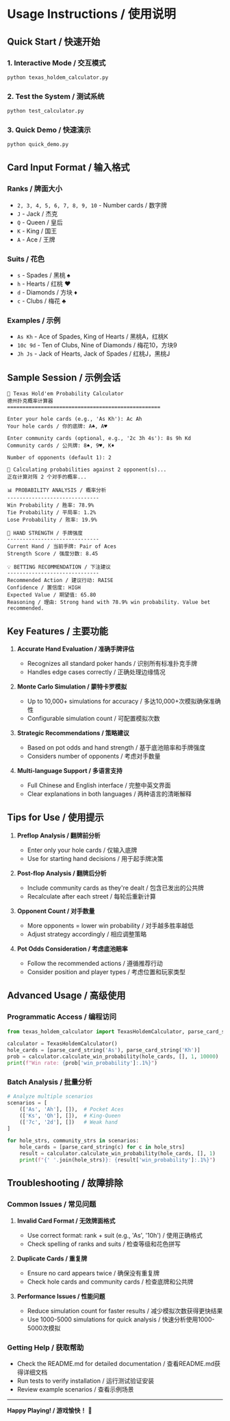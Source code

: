 # Usage Instructions / 使用说明

## Quick Start / 快速开始

### 1. Interactive Mode / 交互模式
```bash
python texas_holdem_calculator.py
```

### 2. Test the System / 测试系统
```bash
python test_calculator.py
```

### 3. Quick Demo / 快速演示
```bash
python quick_demo.py
```

## Card Input Format / 输入格式

### Ranks / 牌面大小
- `2, 3, 4, 5, 6, 7, 8, 9, 10` - Number cards / 数字牌
- `J` - Jack / 杰克
- `Q` - Queen / 皇后  
- `K` - King / 国王
- `A` - Ace / 王牌

### Suits / 花色
- `s` - Spades / 黑桃 ♠
- `h` - Hearts / 红桃 ♥
- `d` - Diamonds / 方块 ♦
- `c` - Clubs / 梅花 ♣

### Examples / 示例
- `As Kh` - Ace of Spades, King of Hearts / 黑桃A，红桃K
- `10c 9d` - Ten of Clubs, Nine of Diamonds / 梅花10，方块9
- `Jh Js` - Jack of Hearts, Jack of Spades / 红桃J，黑桃J

## Sample Session / 示例会话

```
🎰 Texas Hold'em Probability Calculator
德州扑克概率计算器
==================================================

Enter your hole cards (e.g., 'As Kh'): Ac Ah
Your hole cards / 你的底牌: A♣, A♥

Enter community cards (optional, e.g., '2c 3h 4s'): 8s 9h Kd
Community cards / 公共牌: 8♠, 9♥, K♦

Number of opponents (default 1): 2

🎯 Calculating probabilities against 2 opponent(s)...
正在计算对阵 2 个对手的概率...

📊 PROBABILITY ANALYSIS / 概率分析
------------------------------
Win Probability / 胜率: 78.9%
Tie Probability / 平局率: 1.2%
Lose Probability / 败率: 19.9%

💪 HAND STRENGTH / 手牌强度
------------------------------
Current Hand / 当前手牌: Pair of Aces
Strength Score / 强度分数: 8.45

💡 BETTING RECOMMENDATION / 下注建议
------------------------------
Recommended Action / 建议行动: RAISE
Confidence / 置信度: HIGH
Expected Value / 期望值: 65.80
Reasoning / 理由: Strong hand with 78.9% win probability. Value bet recommended.
```

## Key Features / 主要功能

1. **Accurate Hand Evaluation / 准确手牌评估**
   - Recognizes all standard poker hands / 识别所有标准扑克手牌
   - Handles edge cases correctly / 正确处理边缘情况

2. **Monte Carlo Simulation / 蒙特卡罗模拟**  
   - Up to 10,000+ simulations for accuracy / 多达10,000+次模拟确保准确性
   - Configurable simulation count / 可配置模拟次数

3. **Strategic Recommendations / 策略建议**
   - Based on pot odds and hand strength / 基于底池赔率和手牌强度
   - Considers number of opponents / 考虑对手数量

4. **Multi-language Support / 多语言支持**
   - Full Chinese and English interface / 完整中英文界面
   - Clear explanations in both languages / 两种语言的清晰解释

## Tips for Use / 使用提示

1. **Preflop Analysis / 翻牌前分析**
   - Enter only your hole cards / 仅输入底牌
   - Use for starting hand decisions / 用于起手牌决策

2. **Post-flop Analysis / 翻牌后分析** 
   - Include community cards as they're dealt / 包含已发出的公共牌
   - Recalculate after each street / 每轮后重新计算

3. **Opponent Count / 对手数量**
   - More opponents = lower win probability / 对手越多胜率越低
   - Adjust strategy accordingly / 相应调整策略

4. **Pot Odds Consideration / 考虑底池赔率**
   - Follow the recommended actions / 遵循推荐行动
   - Consider position and player types / 考虑位置和玩家类型

## Advanced Usage / 高级使用

### Programmatic Access / 编程访问
```python
from texas_holdem_calculator import TexasHoldemCalculator, parse_card_string

calculator = TexasHoldemCalculator()
hole_cards = [parse_card_string('As'), parse_card_string('Kh')]
prob = calculator.calculate_win_probability(hole_cards, [], 1, 10000)
print(f"Win rate: {prob['win_probability']:.1%}")
```

### Batch Analysis / 批量分析
```python
# Analyze multiple scenarios
scenarios = [
    (['As', 'Ah'], []),  # Pocket Aces
    (['Ks', 'Qh'], []),  # King-Queen
    (['7c', '2d'], [])   # Weak hand
]

for hole_strs, community_strs in scenarios:
    hole_cards = [parse_card_string(c) for c in hole_strs]
    result = calculator.calculate_win_probability(hole_cards, [], 1)
    print(f"{' '.join(hole_strs)}: {result['win_probability']:.1%}")
```

## Troubleshooting / 故障排除

### Common Issues / 常见问题

1. **Invalid Card Format / 无效牌面格式**
   - Use correct format: rank + suit (e.g., 'As', '10h') / 使用正确格式
   - Check spelling of ranks and suits / 检查等级和花色拼写

2. **Duplicate Cards / 重复牌**
   - Ensure no card appears twice / 确保没有重复牌
   - Check hole cards and community cards / 检查底牌和公共牌

3. **Performance Issues / 性能问题**
   - Reduce simulation count for faster results / 减少模拟次数获得更快结果
   - Use 1000-5000 simulations for quick analysis / 快速分析使用1000-5000次模拟

### Getting Help / 获取帮助

- Check the README.md for detailed documentation / 查看README.md获得详细文档
- Run tests to verify installation / 运行测试验证安装
- Review example scenarios / 查看示例场景

---

**Happy Playing! / 游戏愉快！** 🎰